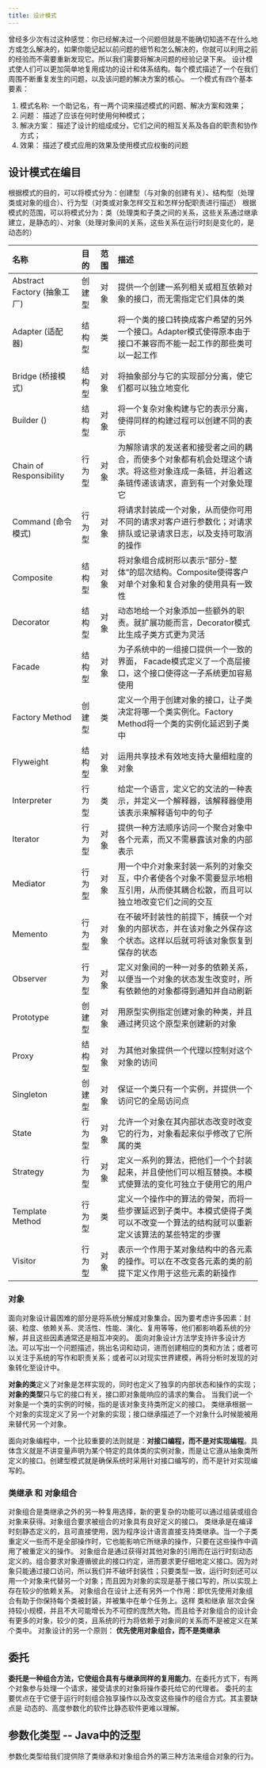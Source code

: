 ```yaml
---
title: 设计模式
---
```


曾经多少次有过这种感觉：你已经解决过一个问题但就是不能确切知道不在什么地方或怎么解决的，如果你能记起以前问题的细节和怎么解决的，你就可以利用之前的经验而不需要重新发现它。所以我们需要将解决问题的经验记录下来。
设计模式使人们可以更加简单地复用成功的设计和体系结构。每个模式描述了一个在我们周围不断重复发生的问题，以及该问题的解决方案的核心。
一个模式有四个基本要素：
1. 模式名称: 一个助记名，有一两个词来描述模式的问题、解决方案和效果；
2. 问题： 描述了应该在何时使用何种模式；
3. 解决方案： 描述了设计的组成成分，它们之间的相互关系及各自的职责和协作方式；
4. 效果： 描述了模式应用的效果及使用模式应权衡的问题

## 设计模式在编目

根据模式的目的，可以将模式分为：创建型（与对象的创建有关）、结构型（处理类或对象的组合）、行为型（对类或对象怎样交互和怎样分配职责进行描述）
根据模式的范围，可以将模式分为：类（处理类和子类之间的关系，这些关系通过继承建立，是静态的）、对象（处理对象间的关系，这些关系在运行时刻是变化的，是动态的）

名称  | 目的 | 范围 | 描述 
:-----|:----|:----|:----
Abstract Factory (抽象工厂)| 创建型 | 对象 | 提供一个创建一系列相关或相互依赖对象的接口，而无需指定它们具体的类
Adapter (适配器)        | 结构型 | 类 |  将一个类的接口转换成客户希望的另外一个接口。Adapter模式使得原本由于接口不兼容而不能一起工作的那些类可以一起工作
Bridge (桥接模式)       | 结构型 | 对象| 将抽象部分与它的实现部分分离，使它们都可以独立地变化
Builder ()            | 结构型 | 对象 |将一个复杂对象构建与它的表示分离，使得同样的构建过程可以创建不同的表示
Chain of Responsibility  | 行为型| 对象 | 为解除请求的发送者和接受者之间的耦合，而使多个对象都有机会处理这个请求。将这些对象连成一条链，并沿着这条链传递该请求，直到有一个对象处理它
Command (命令模式)    |  行为型| 对象 | 将请求封装成一个对象，从而使你可用不同的请求对客户进行参数化；对请求排队或记录请求日志，以及支持可取消的操作
Composite            | 结构型 | 对象|将对象组合成树形以表示“部分-整体”的层次结构。Composite使得客户对单个对象和复合对象的使用具有一致性
Decorator           | 结构型 | 对象 | 动态地给一个对象添加一些额外的职责。就扩展功能而言，Decorator模式比生成子类方式更为灵活
Facade        | 结构型 | 对象 | 为子系统中的一组接口提供一个一致的界面， Facade模式定义了一个高层接口，这个接口使得这一子系统更加容易使用
Factory Method| 创建型 | 类| 定义一个用于创建对象的接口，让子类决定将哪一个类实例化。Factory Method将一个类的实例化延迟到子类中
Flyweight   | 结构型 | 对象 | 运用共享技术有效地支持大量细粒度的对象
Interpreter | 行为型 | 类| 给定一个语言，定义它的文法的一种表示，并定义一个解释器，该解释器使用该表示来解释语句中的句子
Iterator    | 行为型 | 对象 | 提供一种方法顺序访问一个聚合对象中各个元素，而又不需暴露该对象的内部表示
Mediator  | 行为型 | 对象 | 用一个中介对象来封装一系列的对象交互，中介者使各个对象不需要显示地相互引用，从而使其耦合松散，而且可以独立地改变它们之间的交互
Memento   | 行为型 | 对象 | 在不破坏封装性的前提下，捕获一个对象的内部状态，并在该对象之外保存这个状态。这样以后就可将该对象恢复到保存的状态
Observer  | 行为型 | 对象 | 定义对象间的一种一对多的依赖关系，以便当一个对象的状态发生改变时，所有依赖他的对象都得到通知并自动刷新
Prototype| 创建型 | 对象 | 用原型实例指定创建对象的种类，并且通过拷贝这个原型来创建新的对象
Proxy     | 结构型 | 对象 | 为其他对象提供一个代理以控制对这个对象的访问
Singleton | 创建型 | 对象 | 保证一个类只有一个实例，并提供一个访问它的全局访问点
State     | 行为型 | 对象 | 允许一个对象在其内部状态改变时改变它的行为，对象看起来似乎修改了它所属的类
Strategy  | 行为型 | 对象 | 定义一系列的算法，把他们一个个封装起来，并且使他们可以相互替换。本模式使算法的变化可独立于使用它的用户
Template Method | 行为型 | 类 | 定义一个操作中的算法的骨架，而将一些步骤延迟到子类中。本模式使得子类可以不改变一个算法的结构就可以重新定义该算法的某些特定的步骤
Visitor | 行为型 | 对象 | 表示一个作用于某对象结构中的各元素的操作。可以在不改变各元素的类的前提下定义作用于这些元素的新操作

### 对象
面向对象设计最困难的部分是将系统分解成对象集合。因为要考虑许多因素：封装、粒度、依赖关系、灵活性、性能、演化、复用等等，他们都影响着系统的分解，并且这些因素通常还是相互冲突的。
面向对象设计方法学支持许多设计方法。可以写出一个问题描述，挑出名词和动词，进而创建相应的类和方法；或者可以关注于系统的写作和职责关系；或者可以对现实世界建模，再将分析时发现的对象转化至设计中。

**对象的类**定义了对象是怎样实现的，同时也定义了独享的内部状态和操作的实现；
**对象的类型**只与它的接口有关，接口即对象能响应的请求的集合。
当我们说一个对象是一个类的实例的时候，指的是该对象支持类所定义的接口。
类继承根据一个对象的实现定义了另一个对象的实现；接口继承描述了一个对象什么时候能被用来替代另一个对象。

面向对象编程中，一个比较重要的法则就是：**对接口编程，而不是对实现编程**。具体含义就是不讲变量声明为某个特定的具体类的实例对象，而是让它遵从抽象类所定义的接口。创建型模式就是确保系统时采用针对接口编写的，而不是针对实现编写的。

### 类继承 和 对象组合
对象组合是类继承之外的另一种复用选择，新的更复杂的功能可以通过组装或组合对象来获得。对象组合要求被组合的对象具有良好定义的接口。
类继承是在编译时刻静态定义的，且可直接使用，因为程序设计语言直接支持类继承。当一个子类重定义一些而不是全部操作时，它也能影响它所继承的操作，只要在这些操作中调用了被重定义的操作。
对象组合是通过获得对其他对象的引用而在运行时刻动态定义的。组合要求对象遵循彼此的接口约定，进而要求更仔细地定义接口。因为对象只能通过接口访问，所以我们并不破坏封装性；只要类型一致，运行时刻还可以用一个对象来代替另一个对象；而且因为对象的实现是基于接口写的，所以实现上存在较少的依赖关系。
对象组合在设计上还有另外一个作用：即优先使用对象组合有助于你保持每个类被封装，并被集中在单个任务上。这样 类和继承 层次会保持较小规模，并且不大可能增长为不可控的庞然大物。而且给予对象组合的设计会有更多的对象，较少的类，且系统的行为将依赖于对象间的关系而不是被定义在某个类中。
对象设计的另一个原则： **优先使用对象组合，而不是类继承**

## 委托
**委托是一种组合方法，它使组合具有与继承同样的复用能力**。在委托方式下，有两个对象参与处理一个请求，接受请求的对象将操作委托给它的代理者。
委托的主要优点在于它便于运行时刻组合独享操作以及改变这些操作的组合方式。其主要缺点是 动态的、高度参数化的软件比静态软件更难以理解。

## 参数化类型 -- Java中的泛型
参数化类型给我们提供除了类继承和对象组合外的第三种方法来组合对象的行为。

